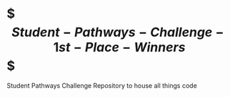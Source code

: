 # $$$ Student-Pathways-Challenge-1st-Place-Winners $$$
Student Pathways Challenge Repository to house all things code
